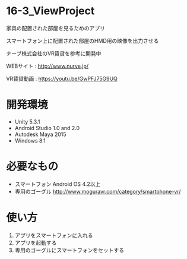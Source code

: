 # 16-3_ViewProject
家具の配置された部屋を見るためのアプリ

スマートフォン上に配置された部屋のHMD用の映像を出力させる

ナーブ株式会社のVR賃貸を参考に開発中

WEBサイト : http://www.nurve.jp/

VR賃貸動画 : https://youtu.be/GwPFJ75G9UQ

# 開発環境
- Unity 5.3.1
- Android Studio 1.0 and 2.0
- Autodesk Maya 2015
- Windows 8.1

# 必要なもの
- スマートフォン Android OS 4.2以上
- 専用のゴーグル
  http://www.moguravr.com/category/smartphone-vr/

# 使い方
1. アプリをスマートフォンに入れる
1. アプリを起動する
1. 専用のゴーグルにスマートフォンをセットする

